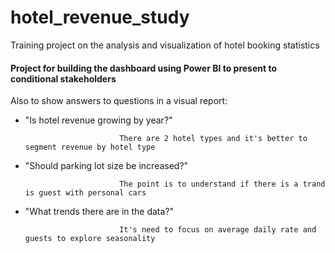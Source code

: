 # hotel_revenue_study
Training project on the analysis and visualization of hotel booking statistics


#### Project for building the dashboard using Power BI to present to conditional stakeholders

Also to show answers to questions in a visual report:

- "Is hotel revenue growing by year?"

                           There are 2 hotel types and it's better to segment revenue by hotel type
                           
- "Should parking lot size be increased?"

                           The point is to understand if there is a trand is guest with personal cars
                           
- "What trends there are in the data?"

                           It's need to focus on average daily rate and guests to explore seasonality

